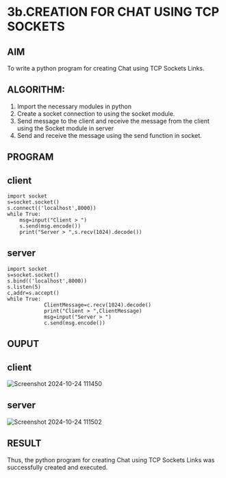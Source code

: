# 3b.CREATION FOR CHAT USING TCP SOCKETS
## AIM
To write a python program for creating Chat using TCP Sockets Links.
## ALGORITHM:
1. Import the necessary modules in python
2. Create a socket connection to using the socket module.
3. Send message to the client and receive the message from the client using the Socket module in
 server
4. Send and receive the message using the send function in socket.
## PROGRAM
## client
```
import socket 
s=socket.socket() 
s.connect(('localhost',8000)) 
while True: 
    msg=input("Client > ") 
    s.send(msg.encode()) 
    print("Server > ",s.recv(1024).decode())
```
## server
```
import socket 
s=socket.socket() 
s.bind(('localhost',8000)) 
s.listen(5) 
c,addr=s.accept() 
while True: 
            ClientMessage=c.recv(1024).decode() 
            print("Client > ",ClientMessage) 
            msg=input("Server > ") 
            c.send(msg.encode())
```
## OUPUT
## client
![Screenshot 2024-10-24 111450](https://github.com/user-attachments/assets/ae789a95-b7f7-45b8-a288-de36faa52662)
## server
![Screenshot 2024-10-24 111502](https://github.com/user-attachments/assets/3ee0131d-bbc0-4119-be23-50ea3fb26f8c)


## RESULT
Thus, the python program for creating Chat using TCP Sockets Links was successfully 
created and executed.
